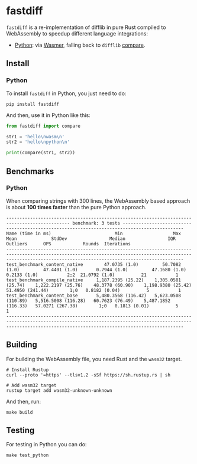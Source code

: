 # fastdiff

`fastdiff` is a re-implementation of difflib in pure Rust compiled to WebAssembly to speedup different language integrations:

* [Python](https://github.com/syrusakbary/fastdiff/tree/master/python): via [Wasmer](https://github.com/wasmerio/python-ext-wasm), falling back to `difflib` [compare](https://docs.python.org/3/library/difflib.html#difflib.Differ.compare).


## Install

### Python
To install `fastdiff` in Python, you just need to do:

```shell
pip install fastdiff
```

And then, use it in Python like this:
```python
from fastdiff import compare

str1 = 'hello\nwasm\n'
str2 = 'hello\npython\n'

print(compare(str1, str2))
```

## Benchmarks

### Python

When comparing strings with 300 lines, the WebAssembly based approach is about **100 times faster** than the pure Python approach.

```
---------------------------------------------------------------------------------------------- benchmark: 3 tests ---------------------------------------------------------------------------------------------
Name (time in ms)                        Min                   Max                  Mean             StdDev                Median                IQR            Outliers      OPS            Rounds  Iterations
---------------------------------------------------------------------------------------------------------------------------------------------------------------------------------------------------------------
test_benchmark_content_native        47.0735 (1.0)         50.7082 (1.0)         47.4401 (1.0)       0.7944 (1.0)         47.1680 (1.0)       0.2133 (1.0)           2;2  21.0792 (1.0)          21           1
test_benchmark_compile_native     1,187.2395 (25.22)    1,305.0581 (25.74)    1,222.2197 (25.76)    48.3778 (60.90)    1,198.9380 (25.42)    51.4950 (241.44)        1;0   0.8182 (0.04)          5           1
test_benchmark_content_base       5,480.3568 (116.42)   5,623.0508 (110.89)   5,516.5008 (116.28)   60.7623 (76.49)    5,487.1852 (116.33)   57.0271 (267.38)        1;0   0.1813 (0.01)          5           1
---------------------------------------------------------------------------------------------------------------------------------------------------------------------------------------------------------------
```

## Building

For building the WebAssembly file, you need Rust and the `wasm32` target.

```
# Install Rustup
curl --proto '=https' --tlsv1.2 -sSf https://sh.rustup.rs | sh

# Add wasm32 target
rustup target add wasm32-unknown-unknown
```

And then, run:

```
make build
```

## Testing

For testing in Python you can do:

```
make test_python
```
